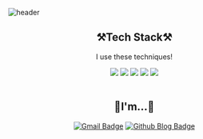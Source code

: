 ![header](https://capsule-render.vercel.app/api?type=Slice&color=auto&height=300&section=header&text=Gunkim&fontSize=90)

<div style="text-align:center;">
    <h2>⚒️Tech Stack⚒️</h2>
    <p>I use these techniques!</p>
</div>
<div style="text-align:center;">
    <img src="https://img.shields.io/badge/Java-white?style=flat-square&logo=Java&logoColor=red"/></a>
    <img src="https://img.shields.io/badge/Spring-white?style=flat-square&logo=Spring&logoColor=white&color=6DB33F"/></a>
    <img src="https://img.shields.io/badge/JavaScript-white?style=flat-square&logo=JavaScript&logoColor=black&color=F7DF1E"/></a>
    <img src="https://img.shields.io/badge/React-white?style=flat-square&logo=React&logoColor=61DAFB&color=white"/></a>
    <img src="https://img.shields.io/badge/Python-blue?style=flat-square&logo=Python&logoColor=white"/></a>
</div>
<br/>
<div style="text-align:center;">
    <h2>🍊I'm...🍊</h2>
</div>
<div style="text-align:center;">

[![Gmail Badge](https://img.shields.io/badge/Gmail-d14836?style=flat-square&logo=Gmail&logoColor=white&link=mailto:gunkim.dev@gmail.com)](mailto:gunkim.dev@gmail.com)
[![Github Blog Badge](http://img.shields.io/badge/-Tech%20Blog-655ced?style=flat&color=black&logo=github&link=https://gunlog.dev)](https://gunlog.dev)

</div>
